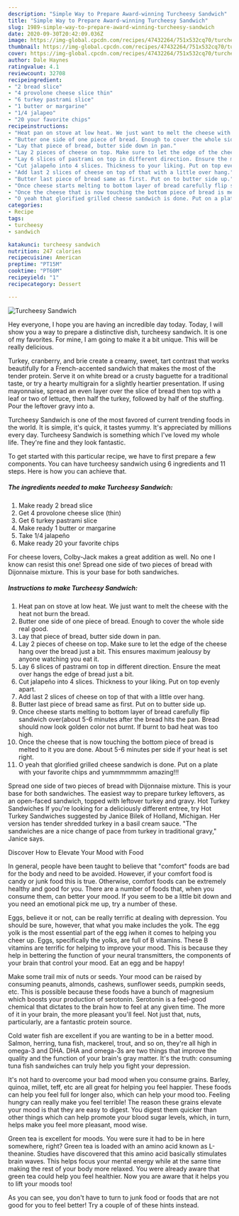 ```yaml
---
description: "Simple Way to Prepare Award-winning Turcheesy Sandwich"
title: "Simple Way to Prepare Award-winning Turcheesy Sandwich"
slug: 1989-simple-way-to-prepare-award-winning-turcheesy-sandwich
date: 2020-09-30T20:42:09.036Z
image: https://img-global.cpcdn.com/recipes/47432264/751x532cq70/turcheesy-sandwich-recipe-main-photo.jpg
thumbnail: https://img-global.cpcdn.com/recipes/47432264/751x532cq70/turcheesy-sandwich-recipe-main-photo.jpg
cover: https://img-global.cpcdn.com/recipes/47432264/751x532cq70/turcheesy-sandwich-recipe-main-photo.jpg
author: Dale Haynes
ratingvalue: 4.1
reviewcount: 32708
recipeingredient:
- "2 bread slice"
- "4 provolone cheese slice thin"
- "6 turkey pastrami slice"
- "1 butter or margarine"
- "1/4 jalapeo"
- "20 your favorite chips"
recipeinstructions:
- "Heat pan on stove at low heat. We just want to melt the cheese with the heat not burn the bread."
- "Butter one side of one piece of bread. Enough to cover the whole side real good."
- "Lay that piece of bread, butter side down in pan."
- "Lay 2 pieces of cheese on top. Make sure to let the edge of the cheese hang over the bread just a bit. This ensures maximum jealousy by anyone watching you eat it."
- "Lay 6 slices of pastrami on top in different direction. Ensure the meat over hangs the edge of bread just a bit."
- "Cut jalapeño into 4 slices. Thickness to your liking. Put on top evenly apart."
- "Add last 2 slices of cheese on top of that with a little over hang."
- "Butter last piece of bread same as first. Put on to butter side up."
- "Once cheese starts melting to bottom layer of bread carefully flip sandwich over(about 5-6 minutes after the bread hits the pan. Bread should now look golden color not burnt. If burnt to bad heat was too high."
- "Once the cheese that is now touching the bottom piece of bread is melted to it you are done. About 5-6 minutes per side if your heat is set right."
- "O yeah that glorified grilled cheese sandwich is done. Put on a plate with your favorite chips and yummmmmmm amazing!!!"
categories:
- Recipe
tags:
- turcheesy
- sandwich

katakunci: turcheesy sandwich 
nutrition: 247 calories
recipecuisine: American
preptime: "PT15M"
cooktime: "PT60M"
recipeyield: "1"
recipecategory: Dessert

---
```



![Turcheesy Sandwich](https://img-global.cpcdn.com/recipes/47432264/751x532cq70/turcheesy-sandwich-recipe-main-photo.jpg)

Hey everyone, I hope you are having an incredible day today. Today, I will show you a way to prepare a distinctive dish, turcheesy sandwich. It is one of my favorites. For mine, I am going to make it a bit unique. This will be really delicious.

Turkey, cranberry, and brie create a creamy, sweet, tart contrast that works beautifully for a French-accented sandwich that makes the most of the tender protein. Serve it on white bread or a crusty baguette for a traditional taste, or try a hearty multigrain for a slightly heartier presentation. If using mayonnaise, spread an even layer over the slice of bread then top with a leaf or two of lettuce, then half the turkey, followed by half of the stuffing. Pour the leftover gravy into a.

Turcheesy Sandwich is one of the most favored of current trending foods in the world. It is simple, it's quick, it tastes yummy. It's appreciated by millions every day. Turcheesy Sandwich is something which I've loved my whole life. They're fine and they look fantastic.


To get started with this particular recipe, we have to first prepare a few components. You can have turcheesy sandwich using 6 ingredients and 11 steps. Here is how you can achieve that.

<!--inarticleads1-->

##### The ingredients needed to make Turcheesy Sandwich:

1. Make ready 2 bread slice
1. Get 4 provolone cheese slice (thin)
1. Get 6 turkey pastrami slice
1. Make ready 1 butter or margarine
1. Take 1/4 jalapeño
1. Make ready 20 your favorite chips


For cheese lovers, Colby-Jack makes a great addition as well. No one I know can resist this one! Spread one side of two pieces of bread with Dijonnaise mixture. This is your base for both sandwiches. 

<!--inarticleads2-->

##### Instructions to make Turcheesy Sandwich:

1. Heat pan on stove at low heat. We just want to melt the cheese with the heat not burn the bread.
1. Butter one side of one piece of bread. Enough to cover the whole side real good.
1. Lay that piece of bread, butter side down in pan.
1. Lay 2 pieces of cheese on top. Make sure to let the edge of the cheese hang over the bread just a bit. This ensures maximum jealousy by anyone watching you eat it.
1. Lay 6 slices of pastrami on top in different direction. Ensure the meat over hangs the edge of bread just a bit.
1. Cut jalapeño into 4 slices. Thickness to your liking. Put on top evenly apart.
1. Add last 2 slices of cheese on top of that with a little over hang.
1. Butter last piece of bread same as first. Put on to butter side up.
1. Once cheese starts melting to bottom layer of bread carefully flip sandwich over(about 5-6 minutes after the bread hits the pan. Bread should now look golden color not burnt. If burnt to bad heat was too high.
1. Once the cheese that is now touching the bottom piece of bread is melted to it you are done. About 5-6 minutes per side if your heat is set right.
1. O yeah that glorified grilled cheese sandwich is done. Put on a plate with your favorite chips and yummmmmmm amazing!!!


Spread one side of two pieces of bread with Dijonnaise mixture. This is your base for both sandwiches. The easiest way to prepare turkey leftovers, as an open-faced sandwich, topped with leftover turkey and gravy. Hot Turkey Sandwiches If you&#39;re looking for a deliciously different entree, try Hot Turkey Sandwiches suggested by Janice Bilek of Holland, Michigan. Her version has tender shredded turkey in a basil cream sauce. &#34;The sandwiches are a nice change of pace from turkey in traditional gravy,&#34; Janice says. 

Discover How to Elevate Your Mood with Food


In general, people have been taught to believe that "comfort" foods are bad for the body and need to be avoided. However, if your comfort food is candy or junk food this is true. Otherwise, comfort foods can be extremely healthy and good for you. There are a number of foods that, when you consume them, can better your mood. If you seem to be a little bit down and you need an emotional pick me up, try a number of these.

Eggs, believe it or not, can be really terrific at dealing with depression. You should be sure, however, that what you make includes the yolk. The egg yolk is the most essential part of the egg iwhen it comes to helping you cheer up. Eggs, specifically the yolks, are full of B vitamins. These B vitamins are terrific for helping to improve your mood. This is because they help in bettering the function of your neural transmitters, the components of your brain that control your mood. Eat an egg and be happy!

Make some trail mix of nuts or seeds. Your mood can be raised by consuming peanuts, almonds, cashews, sunflower seeds, pumpkin seeds, etc. This is possible because these foods have a bunch of magnesium which boosts your production of serotonin. Serotonin is a feel-good chemical that dictates to the brain how to feel at any given time. The more of it in your brain, the more pleasant you'll feel. Not just that, nuts, particularly, are a fantastic protein source.

Cold water fish are excellent if you are wanting to be in a better mood. Salmon, herring, tuna fish, mackerel, trout, and so on, they're all high in omega-3 and DHA. DHA and omega-3s are two things that improve the quality and the function of your brain's gray matter. It's the truth: consuming tuna fish sandwiches can truly help you fight your depression. 

It's not hard to overcome your bad mood when you consume grains. Barley, quinoa, millet, teff, etc are all great for helping you feel happier. These foods can help you feel full for longer also, which can help your mood too. Feeling hungry can really make you feel terrible! The reason these grains elevate your mood is that they are easy to digest. You digest them quicker than other things which can help promote your blood sugar levels, which, in turn, helps make you feel more pleasant, mood wise.

Green tea is excellent for moods. You were sure it had to be in here somewhere, right? Green tea is loaded with an amino acid known as L-theanine. Studies have discovered that this amino acid basically stimulates brain waves. This helps focus your mental energy while at the same time making the rest of your body more relaxed. You were already aware that green tea could help you feel healthier. Now you are aware that it helps you to lift your moods too!

As you can see, you don't have to turn to junk food or foods that are not good for you to feel better! Try  a  couple of  of  these  hints  instead.

